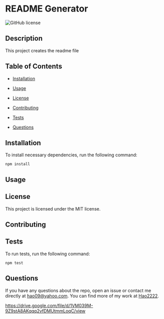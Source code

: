 # README Generator
![GitHub license](https://img.shields.io/badge/license-MIT-blue.svg)

## Description

This project creates the readme file

## Table of Contents 

* [Installation](#installation)

* [Usage](#usage)

* [License](#license)

* [Contributing](#contributing)

* [Tests](#tests)

* [Questions](#questions)

## Installation

To install necessary dependencies, run the following command:

```
npm install
```

## Usage



## License

This project is licensed under the MIT license.
  
## Contributing



## Tests

To run tests, run the following command:

```
npm test
```

## Questions

If you have any questions about the repo, open an issue or contact me directly at hao09@yahoo.com. You can find more of my work at [Hao2222](https://github.com/Hao2222/).

https://drive.google.com/file/d/1VM039M-9Z9stA8AKqqq2vfDMUtmmLoqC/view